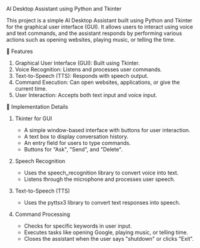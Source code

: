 AI Desktop Assistant using Python and Tkinter  

This project is a simple AI Desktop Assistant built using Python and Tkinter for the graphical user interface (GUI). It allows users to interact using voice and text commands, and the assistant responds by performing various actions such as opening websites, playing music, or telling the time.



🔹 Features
1. Graphical User Interface (GUI): Built using Tkinter.
2. Voice Recognition: Listens and processes user commands.
3. Text-to-Speech (TTS): Responds with speech output.
4. Command Execution: Can open websites, applications, or give the current time.
5. User Interaction: Accepts both text input and voice input.


🔹 Implementation Details
1. Tkinter for GUI
   - A simple window-based interface with buttons for user interaction.
   - A text box to display conversation history.
   - An entry field for users to type commands.
   - Buttons for "Ask", "Send", and "Delete".

2. Speech Recognition  
   - Uses the speech_recognition library to convert voice into text.
   - Listens through the microphone and processes user speech.

3. Text-to-Speech (TTS)  
   - Uses the pyttsx3 library to convert text responses into speech.

4. Command Processing  
   - Checks for specific keywords in user input.
   - Executes tasks like opening Google, playing music, or telling time.
   - Closes the assistant when the user says "shutdown" or clicks "Exit".

